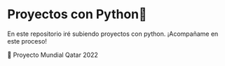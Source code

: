 # Proyectos con Python🐍

En este repositorio iré subiendo proyectos con python.
¡Acompañame en este proceso!

  :round_pushpin: Proyecto Mundial Qatar 2022
